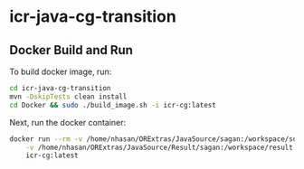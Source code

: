 # icr-java-cg-transition

## Docker Build and Run
To build docker image, run:
```sh
cd icr-java-cg-transition
mvn -DskipTests clean install
cd Docker && sudo ./build_image.sh -i icr-cg:latest
```
Next, run the docker container:
```sh
docker run --rm -v /home/nhasan/ORExtras/JavaSource/sagan:/workspace/source \
    -v /home/nhasan/ORExtras/JavaSource/Result/sagan:/workspace/result \
    icr-cg:latest
```